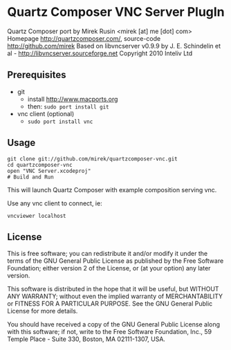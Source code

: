 # Quartz Composer VNC Server PlugIn

Quartz Composer port by Mirek Rusin <mirek [at] me [dot] com>
Homepage http://quartzcomposer.com/, source-code http://github.com/mirek
Based on libvncserver v0.9.9 by J. E. Schindelin et al - http://libvncserver.sourceforge.net
Copyright 2010 Inteliv Ltd

## Prerequisites

* git
  - install http://www.macports.org
  - then: `sudo port install git`
* vnc client (optional)
  - `sudo port install vnc`

## Usage

    git clone git://github.com/mirek/quartzcomposer-vnc.git
    cd quartzcomposer-vnc
    open "VNC Server.xcodeproj"
    # Build and Run

This will launch Quartz Composer with example composition serving vnc.
    
Use any vnc client to connect, ie:

    vncviewer localhost

## License

This is free software; you can redistribute it and/or modify
it under the terms of the GNU General Public License as published by
the Free Software Foundation; either version 2 of the License, or
(at your option) any later version.

This software is distributed in the hope that it will be useful,
but WITHOUT ANY WARRANTY; without even the implied warranty of
MERCHANTABILITY or FITNESS FOR A PARTICULAR PURPOSE.  See the
GNU General Public License for more details.

You should have received a copy of the GNU General Public License
along with this software; if not, write to the Free Software
Foundation, Inc., 59 Temple Place - Suite 330, Boston, MA  02111-1307,
USA.